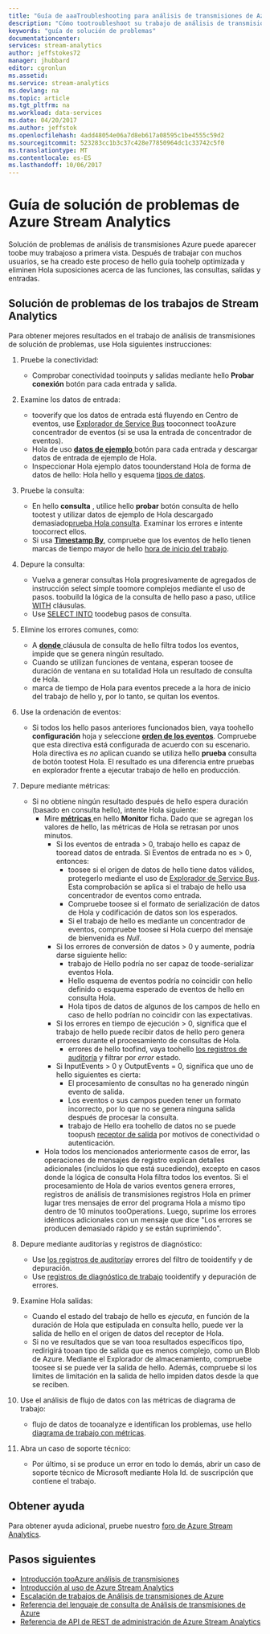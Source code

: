 ```yaml
---
title: "Guía de aaaTroubleshooting para análisis de transmisiones de Azure | Documentos de Microsoft"
description: "Cómo tootroubleshoot su trabajo de análisis de transmisiones"
keywords: "guía de solución de problemas"
documentationcenter: 
services: stream-analytics
author: jeffstokes72
manager: jhubbard
editor: cgronlun
ms.assetid: 
ms.service: stream-analytics
ms.devlang: na
ms.topic: article
ms.tgt_pltfrm: na
ms.workload: data-services
ms.date: 04/20/2017
ms.author: jeffstok
ms.openlocfilehash: 4add48054e06a7d8eb617a08595c1be4555c59d2
ms.sourcegitcommit: 523283cc1b3c37c428e77850964dc1c33742c5f0
ms.translationtype: MT
ms.contentlocale: es-ES
ms.lasthandoff: 10/06/2017
---
```

# <a name="troubleshooting-guide-for-azure-stream-analytics"></a>Guía de solución de problemas de Azure Stream Analytics

Solución de problemas de análisis de transmisiones Azure puede aparecer toobe muy trabajoso a primera vista. Después de trabajar con muchos usuarios, se ha creado este proceso de hello guía toohelp optimizada y eliminen Hola suposiciones acerca de las funciones, las consultas, salidas y entradas.

## <a name="troubleshoot-your-stream-analytics-job"></a>Solución de problemas de los trabajos de Stream Analytics

Para obtener mejores resultados en el trabajo de análisis de transmisiones de solución de problemas, use Hola siguientes instrucciones:

1.  Pruebe la conectividad:
    - Comprobar conectividad tooinputs y salidas mediante hello **Probar conexión** botón para cada entrada y salida.

2.  Examine los datos de entrada:
    - tooverify que los datos de entrada está fluyendo en Centro de eventos, use [Explorador de Service Bus](https://code.msdn.microsoft.com/windowsapps/Service-Bus-Explorer-f2abca5a) tooconnect tooAzure concentrador de eventos (si se usa la entrada de concentrador de eventos).  
    - Hola de uso [ **datos de ejemplo** ](stream-analytics-sample-data-input.md) botón para cada entrada y descargar datos de entrada de ejemplo de Hola.
    - Inspeccionar Hola ejemplo datos toounderstand Hola de forma de datos de hello: Hola hello y esquema [tipos de datos](https://msdn.microsoft.com/library/azure/dn835065.aspx).

3.  Pruebe la consulta:
    - En hello **consulta** , utilice hello **probar** botón consulta de hello tootest y utilizar datos de ejemplo de Hola descargado demasiado[prueba Hola consulta](stream-analytics-test-query.md). Examinar los errores e intente toocorrect ellos.
    - Si usa [ **Timestamp By**](https://msdn.microsoft.com/library/azure/mt573293.aspx), compruebe que los eventos de hello tienen marcas de tiempo mayor de hello [hora de inicio del trabajo](stream-analytics-out-of-order-and-late-events.md).

4.  Depure la consulta:
    - Vuelva a generar consultas Hola progresivamente de agregados de instrucción select simple toomore complejos mediante el uso de pasos. toobuild la lógica de la consulta de hello paso a paso, utilice [WITH](https://msdn.microsoft.com/library/azure/dn835049.aspx) cláusulas.
    - Use [SELECT INTO](stream-analytics-select-into.md) toodebug pasos de consulta.

5.  Elimine los errores comunes, como:
    - A [ **donde** ](https://msdn.microsoft.com/library/azure/dn835048.aspx) cláusula de consulta de hello filtra todos los eventos, impide que se genera ningún resultado.
    - Cuando se utilizan funciones de ventana, esperan toosee de duración de ventana en su totalidad Hola un resultado de consulta de Hola.
    - marca de tiempo de Hola para eventos precede a la hora de inicio del trabajo de hello y, por lo tanto, se quitan los eventos.

6.  Use la ordenación de eventos:
    - Si todos los hello pasos anteriores funcionados bien, vaya toohello **configuración** hoja y seleccione [ **orden de los eventos**](stream-analytics-out-of-order-and-late-events.md). Compruebe que esta directiva está configurada de acuerdo con su escenario. Hola directiva es *no* aplican cuando se utiliza hello **prueba** consulta de botón tootest Hola. El resultado es una diferencia entre pruebas en explorador frente a ejecutar trabajo de hello en producción.

7.  Depure mediante métricas:
    - Si no obtiene ningún resultado después de hello espera duración (basado en consulta hello), intente Hola siguiente:
        - Mire [ **métricas** ](stream-analytics-monitoring.md) en hello **Monitor** ficha. Dado que se agregan los valores de hello, las métricas de Hola se retrasan por unos minutos.
            - Si los eventos de entrada > 0, trabajo hello es capaz de tooread datos de entrada. Si Eventos de entrada no es > 0, entonces:
                - toosee si el origen de datos de hello tiene datos válidos, protegerlo mediante el uso de [Explorador de Service Bus](https://code.msdn.microsoft.com/windowsapps/Service-Bus-Explorer-f2abca5a). Esta comprobación se aplica si el trabajo de hello usa concentrador de eventos como entrada.
                - Compruebe toosee si el formato de serialización de datos de Hola y codificación de datos son los esperados.
                - Si el trabajo de hello es mediante un concentrador de eventos, compruebe toosee si Hola cuerpo del mensaje de bienvenida es *Null*.
            - Si los errores de conversión de datos > 0 y aumente, podría darse siguiente hello:
                - trabajo de Hello podría no ser capaz de toode-serializar eventos Hola.
                - Hello esquema de eventos podría no coincidir con hello definido o esquema esperado de eventos de hello en consulta Hola.
                - Hola tipos de datos de algunos de los campos de hello en caso de hello podrían no coincidir con las expectativas.
            - Si los errores en tiempo de ejecución > 0, significa que el trabajo de hello puede recibir datos de hello pero genera errores durante el procesamiento de consultas de Hola.
                - errores de hello toofind, vaya toohello [los registros de auditoría](../azure-resource-manager/resource-group-audit.md) y filtrar por *error* estado.
            - Si InputEvents > 0 y OutputEvents = 0, significa que uno de hello siguientes es cierta:
                - El procesamiento de consultas no ha generado ningún evento de salida.
                - Los eventos o sus campos pueden tener un formato incorrecto, por lo que no se genera ninguna salida después de procesar la consulta.
                - trabajo de Hello era toohello de datos no se puede toopush [receptor de salida](stream-analytics-select-into.md) por motivos de conectividad o autenticación.
        - Hola todos los mencionados anteriormente casos de error, las operaciones de mensajes de registro explican detalles adicionales (incluidos lo que está sucediendo), excepto en casos donde la lógica de consulta Hola filtra todos los eventos. Si el procesamiento de Hola de varios eventos genera errores, registros de análisis de transmisiones registros Hola en primer lugar tres mensajes de error del programa Hola a mismo tipo dentro de 10 minutos tooOperations. Luego, suprime los errores idénticos adicionales con un mensaje que dice "Los errores se producen demasiado rápido y se están suprimiendo".

8. Depure mediante auditorías y registros de diagnóstico:
    - Use [los registros de auditoría](../azure-resource-manager/resource-group-audit.md)y errores del filtro de tooidentify y de depuración.
    - Use [registros de diagnóstico de trabajo](stream-analytics-job-diagnostic-logs.md) tooidentify y depuración de errores.

9. Examine Hola salidas:
    - Cuando el estado del trabajo de hello es *ejecuta*, en función de la duración de Hola que estipulada en consulta hello, puede ver la salida de hello en el origen de datos del receptor de Hola.
    - Si no ve resultados que se van tooa resultados específicos tipo, redirigirá tooan tipo de salida que es menos complejo, como un Blob de Azure. Mediante el Explorador de almacenamiento, compruebe toosee si se puede ver la salida de hello. Además, compruebe si los límites de limitación en la salida de hello impiden datos desde la que se reciben.

10. Use el análisis de flujo de datos con las métricas de diagrama de trabajo:
    - flujo de datos de tooanalyze e identifican los problemas, use hello [diagrama de trabajo con métricas](stream-analytics-job-diagram-with-metrics.md).

11. Abra un caso de soporte técnico:
    - Por último, si se produce un error en todo lo demás, abrir un caso de soporte técnico de Microsoft mediante Hola Id. de suscripción que contiene el trabajo.

## <a name="get-help"></a>Obtener ayuda

Para obtener ayuda adicional, pruebe nuestro [foro de Azure Stream Analytics](https://social.msdn.microsoft.com/Forums/en-US/home?forum=AzureStreamAnalytics).

## <a name="next-steps"></a>Pasos siguientes

* [Introducción tooAzure análisis de transmisiones](stream-analytics-introduction.md)
* [Introducción al uso de Azure Stream Analytics](stream-analytics-real-time-fraud-detection.md)
* [Escalación de trabajos de Análisis de transmisiones de Azure](stream-analytics-scale-jobs.md)
* [Referencia del lenguaje de consulta de Análisis de transmisiones de Azure](https://msdn.microsoft.com/library/azure/dn834998.aspx)
* [Referencia de API de REST de administración de Azure Stream Analytics](https://msdn.microsoft.com/library/azure/dn835031.aspx)
